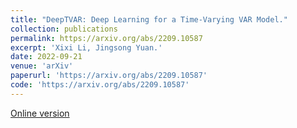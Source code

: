 ```yaml
---
title: "DeepTVAR: Deep Learning for a Time-Varying VAR Model."
collection: publications
permalink: https://arxiv.org/abs/2209.10587
excerpt: 'Xixi Li, Jingsong Yuan.'
date: 2022-09-21
venue: 'arXiv'
paperurl: 'https://arxiv.org/abs/2209.10587'
code: 'https://arxiv.org/abs/2209.10587'
---
```

[Online version](https://arxiv.org/abs/2209.10587)
